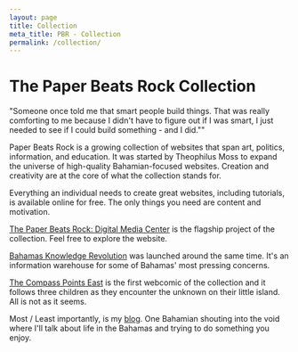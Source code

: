 ```yaml
---
layout: page
title: Collection
meta_title: PBR - Collection
permalink: /collection/
---
```

# The Paper Beats Rock Collection

>
"Someone once told me that smart people build things. That was really comforting to me because I didn't have to figure out if I was smart, I just needed to see if I could build something - and I did.""

Paper Beats Rock is a growing collection of websites that span art, politics, information, and education. It was started by Theophilus Moss to expand the universe of high-quality Bahamian-focused websites. Creation and creativity are at the core of what the collection stands for.

Everything an individual needs to create great websites, including tutorials, is available online for free. The only things you need are content and motivation. 

[The Paper Beats Rock: Digital Media Center][1] is the flagship project of the collection. Feel free to explore the website.

[Bahamas Knowledge Revolution][2] was launched around the same time. It's an information warehouse for some of Bahamas' most pressing concerns.

[The Compass Points East][3] is the first webcomic of the collection and it follows three children as they encounter the unknown on their little island. All is not as it seems.

Most / Least importantly, is my [blog][4]. One Bahamian shouting into the void where I'll talk about life in the Bahamas and trying to do something you enjoy.

[1]: http://tmoss4.github.io/pbr/
[2]: http://tmoss4.github.io/bkr/
[3]: http://tmoss4.github.io/tcpe/ 
[4]: http://tmoss4.github.io/